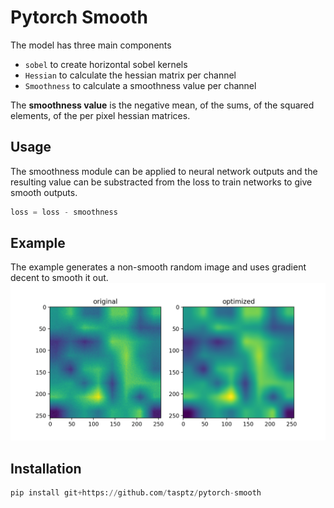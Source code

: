 # Pytorch Smooth
The model has three main components
 * `sobel` to create horizontal sobel kernels
 * `Hessian` to calculate the hessian matrix per channel
 * `Smoothness` to calculate a smoothness value per channel

The **smoothness value** is the negative mean, of the sums, of the squared elements, of the per pixel hessian matrices.
## Usage
The smoothness module can be applied to neural network outputs and
the resulting value can be substracted from the loss to
train networks to give smooth outputs.

```python
loss = loss - smoothness
```

## Example
The example generates a non-smooth random image and uses gradient decent to smooth it out.
![example](example.png)

## Installation
```python
pip install git+https://github.com/tasptz/pytorch-smooth
```
